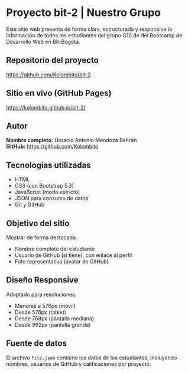 # Proyecto bit-2 | Nuestro Grupo

Este sitio web presenta de forma clara, estructurada y responsive la información de todos los estudiantes del grupo G10 de  del Bootcamp de Desarrollo Web en Bit-Bogotá.

## Repositorio del proyecto

https://github.com/Kolombito/bit-2

## Sitio en vivo (GitHub Pages)

https://kolombito.github.io/bit-2/

## Autor

**Nombre completo:** Horacio Antonio Mendoza Beltrán  
**GitHub:** https://github.com/Kolombito

## Tecnologías utilizadas

- HTML
- CSS (con Bootstrap 5.3)
- JavaScript (modo estricto)
- JSON para consumo de datos
- Git y GitHub

## Objetivo del sitio

Mostrar de forma destacada:

- Nombre completo del estudiante  
- Usuario de GitHub (si tiene), con enlace al perfil  
- Foto representativa (avatar de GitHub)

## Diseño Responsive

Adaptado para resoluciones:

- Menores a 576px (móvil)
- Desde 576px (tablet)
- Desde 768px (pantalla mediana)
- Desde 992px (pantalla grande)

## Fuente de datos

El archivo `file.json` contiene los datos de los estudiantes, incluyendo nombres, usuarios de GitHub y calificaciones por proyecto.
